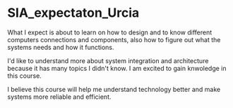 # SIA_expectaton_Urcia

What I expect is about to learn on how to design and to know different computers connections and components, also how to figure out what the systems needs and how it functions.

I'd like to understand more about system integration and architecture because it has many topics I didn't know. I am excited to gain knwoledge in this course.

I believe this course will help me understand technology better and make systems more reliable and efficient.

